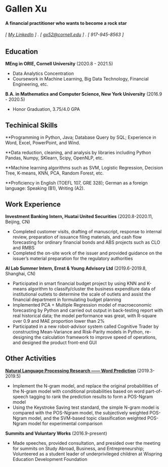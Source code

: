 Gallen Xu
======

#### A financial practitioner who wants to become a rock star
###### [ [My LinkedIn](https://www.linkedin.com/in/guorui-xu-b5300b163/) ] . [ gx52@cornell.edu ] . [ 917-945-8563 ]


Education
---------
**MEng in ORIE, Cornell University** (2020.8 - 2021.5)

- Data Analytics Concentration
- Coursework in Machine Learning, Big Data Technology, Financial Engineering, etc.

**B.A. in Mathematics and Computer Science, New York University** (2016.9 - 2020.5)

- Honor Graduation, 3.75/4.0 GPA

Techinical Skills
------
**Programming in Python, Java; Database Query by SQL; Experience in Word, Excel, PowerPoint, and Wind.

**Data reduction, cleaning, and analysis by libraries including Python Pandas, Numpy, SKlearn, Scipy, OpenNLP, etc.

**Machine learning algorithms such as SVM, Logistic Regression, Decision Tree, K-means, KNN, PCA, Random Forest, etc.

**Proficiency in English (TOEFL 107, GRE 328); German as a foreign language: Speaking (B1), Writing (A2).

Work Experience
---------
**Investment Banking Intern, Huatai United Securities** (2020.8-2020.11, Beijing, CN)

- Completed customer visits, drafting of manuscript, response to internal review, preparation of issuance filing materials, and cash flow forecasting for ordinary financial bonds and ABS projects such as CLO and RMBS
- Completed the on-site work of the issuer and provided guidance on the issuer’s material preparation for the regulatory authorities

**AI Lab Summer Intern, Ernst & Young Advisory Ltd** (2019.6-2019.8, Shanghai, CN)

- Participated in smart financial budget project by using KNN and K-means algorithm to classify/cluster the business expenditure data of institutional outlets to determine the scale of outlets and assist the financial department in formulating budget planning
- Implemented PCA + Multiple Regression model of macroeconomic forecasting by Python and carried out output in back-testing report with real historical data; the model performance was great, with R-square over 0.9 and MAE proportion lower than 2%
- Participated in a new robot-advisor system called Cognitive Trader by constructing Mean-Variance and Risk-Parity models in Python, re-designing the calculation framework to improve speed of operations, and designed the product front-end GUI


Other Activities
--------
**[Natural Language Processing Research —— Word Prediction](https://github.com/sugargallen/POS-Ngram-Enhancement)** (2019.3-2019.5)

- Implement the N-gram model, and replace the original probabilities of the N-gram model with conditional probabilities based on word part-of-speech tagging to rank the prediction results to form a POS-Ngram model
- Using the Keystroke Saving test standard, the simple N-gram model is compared with the POS-Ngram model, the subjectively weighted POS-Ngram model, and the SVM-based topic classification weighted POS-Ngram model for experimental comparison

**Summits and Voluntary Works** (2016.9-present)
- Made speeches, provided consultation, and presided over the meeting for summits on Study Abroad, Business, and Entrepreneurship; Volunteered as a student leader of underprivileged children at Wispring Education Development Foundation


